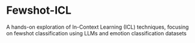 # Fewshot-ICL
A hands-on exploration of In-Context Learning (ICL) techniques, focusing on fewshot classification using LLMs and emotion classification datasets
